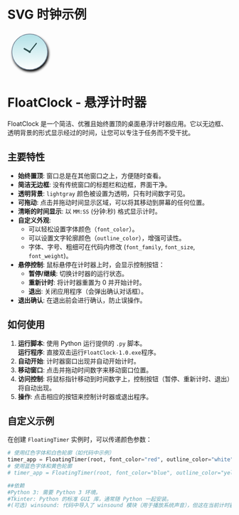 <!DOCTYPE html>
<html>
<body>
  <h1>SVG 时钟示例</h1>
  <svg width="100" height="100" viewBox="0 0 100 100" xmlns="http://www.w3.org/2000/svg">
    <defs>
      <linearGradient id="clockFaceGradient" x1="0%" y1="0%" x2="0%" y2="100%">
        <stop offset="0%" style="stop-color:#B0E0E6;stop-opacity:1" />
        <stop offset="100%" style="stop-color:#FFFFFF;stop-opacity:1" />
      </linearGradient>
      <filter id="dropShadow" x="-30%" y="-30%" width="160%" height="160%">
        <feGaussianBlur in="SourceAlpha" stdDeviation="2.5"/>
        <feOffset dx="2" dy="4" result="offsetblur"/>
        <feComponentTransfer>
          <feFuncA type="linear" slope="0.4"/>
        </feComponentTransfer>
        <feMerge>
          <feMergeNode in="offsetblur"/>
          <feMergeNode in="SourceGraphic"/>
        </feMerge>
      </filter>
    </defs>
    <g filter="url(#dropShadow)">
      <circle cx="50" cy="47" r="40" fill="url(#clockFaceGradient)" stroke="#778899" stroke-width="1.5"/>
      <circle cx="50" cy="47" r="2.5" fill="#2F4F4F"/>
      <line x1="50" y1="47" x2="38" y2="40" stroke="#2F4F4F" stroke-width="3.5" stroke-linecap="round"/>
      <line x1="50" y1="47" x2="65" y2="28" stroke="#2F4F4F" stroke-width="2.5" stroke-linecap="round"/>
    </g>
  </svg>
</body>
</html>

# FloatClock - 悬浮计时器

FloatClock 是一个简洁、优雅且始终置顶的桌面悬浮计时器应用。它以无边框、透明背景的形式显示经过的时间，让您可以专注于任务而不受干扰。
## 主要特性
*   **始终置顶**: 窗口总是在其他窗口之上，方便随时查看。
*   **简洁无边框**: 没有传统窗口的标题栏和边框，界面干净。
*   **透明背景**: `lightgray` 颜色被设置为透明，只有时间数字可见。
*   **可拖动**: 点击并拖动时间显示区域，可以将其移动到屏幕的任何位置。
*   **清晰的时间显示**: 以 `MM:SS` (分钟:秒) 格式显示计时。
*   **自定义外观**:
    *   可以轻松设置字体颜色（`font_color`）。
    *   可以设置文字轮廓颜色（`outline_color`），增强可读性。
    *   字体、字号、粗细可在代码内修改 (`font_family`, `font_size`, `font_weight`)。
*   **悬停控制**: 鼠标悬停在计时器上时，会显示控制按钮：
    *   **暂停/继续**: 切换计时器的运行状态。
    *   **重新计时**: 将计时器重置为 0 并开始计时。
    *   **退出**: 关闭应用程序（会弹出确认对话框）。
*   **退出确认**: 在退出前会进行确认，防止误操作。
## 如何使用
1.  **运行脚本**: 使用 Python 运行提供的 `.py` 脚本。<br>
    **运行程序**: 直接双击运行`FloatClock-1.0.exe`程序。
2.  **自动开始**: 计时器窗口出现并自动开始计时。 
4.  **移动窗口**: 点击并拖动时间数字来移动窗口位置。 
6.  **访问控制**: 将鼠标指针移动到时间数字上，控制按钮（暂停、重新计时、退出）将自动出现。
8.  **操作**: 点击相应的按钮来控制计时器或退出程序。
## 自定义示例
在创建 `FloatingTimer` 实例时，可以传递颜色参数：
```python
# 使用红色字体和白色轮廓（如代码中示例）
timer_app = FloatingTimer(root, font_color="red", outline_color="white")
# 使用蓝色字体和黄色轮廓
# timer_app = FloatingTimer(root, font_color="blue", outline_color="yellow")

##依赖
#Python 3: 需要 Python 3 环境。
#Tkinter: Python 的标准 GUI 库，通常随 Python 一起安装。
#(可选) winsound: 代码中导入了 winsound 模块（用于播放系统声音），但这在当前计时器功能中并未使用。如果未来添加声音提示功能，则仅在 Windows 上有效。
